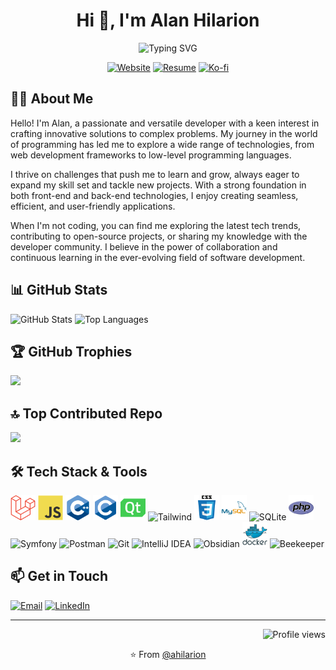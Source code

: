 <h1 align="center">Hi 👋, I'm Alan Hilarion</h1>

<p align="center">
  <img src="https://readme-typing-svg.herokuapp.com?font=Fira+Code&pause=1000&color=58A6FF&center=true&vCenter=true&width=435&lines=Welcome+to+my+GitHub+profile!;Passionate+Developer;Innovative+Problem+Solver" alt="Typing SVG" />
</p>

<p align="center">
  <a href="https://alan-hilarion.fr"><img src="https://img.shields.io/badge/My%20Website-alan--hilarion.fr-blue?style=for-the-badge&logo=google-chrome&logoColor=white" alt="Website"></a>
  <a href="https://alan-hilarion.fr/resume.pdf"><img src="https://img.shields.io/badge/Resume-PDF-blue?style=for-the-badge&logo=adobe-acrobat-reader&logoColor=white" alt="Resume"></a>
  <a href="https://ko-fi.com/ahilarion"><img src="https://img.shields.io/badge/Ko--fi-Support%20me-FF5E5B?style=for-the-badge&logo=ko-fi&logoColor=white" alt="Ko-fi"></a>
</p>

## 👨‍💻 About Me

Hello! I'm Alan, a passionate and versatile developer with a keen interest in crafting innovative solutions to complex problems. My journey in the world of programming has led me to explore a wide range of technologies, from web development frameworks to low-level programming languages.

I thrive on challenges that push me to learn and grow, always eager to expand my skill set and tackle new projects. With a strong foundation in both front-end and back-end technologies, I enjoy creating seamless, efficient, and user-friendly applications.

When I'm not coding, you can find me exploring the latest tech trends, contributing to open-source projects, or sharing my knowledge with the developer community. I believe in the power of collaboration and continuous learning in the ever-evolving field of software development.

## 📊 GitHub Stats

<div>
  <img src="https://github-readme-stats.vercel.app/api?username=ahilarion&show_icons=true&theme=tokyonight" alt="GitHub Stats" height="170" />
  <img src="https://github-readme-stats.vercel.app/api/top-langs/?username=ahilarion&layout=compact&theme=tokyonight" alt="Top Languages" height="170" />
</div>

## 🏆 GitHub Trophies
![](https://github-profile-trophy.vercel.app/?username=Nelo0o&theme=radical&no-frame=false&no-bg=true&margin-w=4)

## 🔝 Top Contributed Repo
![](https://github-contributor-stats.vercel.app/api?username=Nelo0o&limit=5&theme=dark&combine_all_yearly_contributions=true)

## 🛠️ Tech Stack & Tools

<p>
  <img src="https://raw.githubusercontent.com/devicons/devicon/master/icons/laravel/laravel-original.svg" alt="Laravel" width="40" height="40"/>
  <img src="https://raw.githubusercontent.com/devicons/devicon/master/icons/javascript/javascript-original.svg" alt="JavaScript" width="40" height="40"/>
  <img src="https://raw.githubusercontent.com/devicons/devicon/master/icons/cplusplus/cplusplus-original.svg" alt="C++" width="40" height="40"/>
  <img src="https://raw.githubusercontent.com/devicons/devicon/master/icons/c/c-original.svg" alt="C" width="40" height="40"/>
  <img src="https://raw.githubusercontent.com/devicons/devicon/master/icons/qt/qt-original.svg" alt="Qt" width="40" height="40"/>
  <img src="https://www.vectorlogo.zone/logos/tailwindcss/tailwindcss-icon.svg" alt="Tailwind" width="40" height="40"/>
  <img src="https://raw.githubusercontent.com/devicons/devicon/master/icons/css3/css3-original-wordmark.svg" alt="CSS" width="40" height="40"/>
  <img src="https://raw.githubusercontent.com/devicons/devicon/master/icons/mysql/mysql-original-wordmark.svg" alt="MySQL" width="40" height="40"/>
  <img src="https://www.vectorlogo.zone/logos/sqlite/sqlite-icon.svg" alt="SQLite" width="40" height="40"/>
  <img src="https://raw.githubusercontent.com/devicons/devicon/master/icons/php/php-original.svg" alt="PHP" width="40" height="40"/>
  <img src="https://symfony.com/logos/symfony_black_03.svg" alt="Symfony" width="40" height="40"/>
  <img src="https://www.vectorlogo.zone/logos/getpostman/getpostman-icon.svg" alt="Postman" width="40" height="40"/>
  <img src="https://www.vectorlogo.zone/logos/git-scm/git-scm-icon.svg" alt="Git" width="40" height="40"/>
  <img src="https://upload.wikimedia.org/wikipedia/commons/9/9c/IntelliJ_IDEA_Icon.svg" alt="IntelliJ IDEA" width="40" height="40"/>
  <img src="https://obsidian.md/favicon.ico" alt="Obsidian" width="40" height="40"/>
  <img src="https://raw.githubusercontent.com/devicons/devicon/master/icons/docker/docker-original-wordmark.svg" alt="Docker" width="40" height="40"/>
  <img src="https://www.beekeeperstudio.io/assets/img/logos/bk-logo-yellow-icon-c964a711bdf65aea45c437211468e08896ad7e5dd5fb4e7f9136e8e62868d5c4dcd9bfa63b94ca38914685d3da8d732ea0d73e39c161b01c6a9ee298de4ea374.svg" alt="Beekeeper" width="40" height="40"/>
</p>

## 📫 Get in Touch

<p>
  <a href="mailto:contact@alan-hilarion.fr"><img src="https://img.shields.io/badge/Email-contact%40alan--hilarion.fr-D14836?style=for-the-badge&logo=gmail&logoColor=white" alt="Email" /></a>
  <a href="https://www.linkedin.com/in/alan-hilarion/"><img src="https://img.shields.io/badge/LinkedIn-ahilarion-0077B5?style=for-the-badge&logo=linkedin&logoColor=white" alt="LinkedIn" /></a>
</p>

---

<p align="right">
  <img src="https://komarev.com/ghpvc/?username=ahilarion&color=blue&style=flat-square&label=Profile+Views" alt="Profile views" />
</p>

<p align="center">⭐️ From <a href="https://github.com/ahilarion">@ahilarion</a></p>
